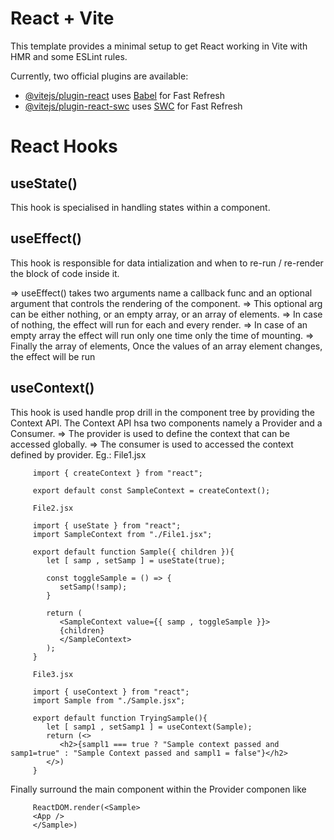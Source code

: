 # React + Vite

This template provides a minimal setup to get React working in Vite with HMR and some ESLint rules.

Currently, two official plugins are available:

- [@vitejs/plugin-react](https://github.com/vitejs/vite-plugin-react/blob/main/packages/plugin-react/README.md) uses [Babel](https://babeljs.io/) for Fast Refresh
- [@vitejs/plugin-react-swc](https://github.com/vitejs/vite-plugin-react-swc) uses [SWC](https://swc.rs/) for Fast Refresh


# React Hooks

## useState() 
   This hook is specialised in handling states within a component.

## useEffect()
   This hook is responsible for data intialization and when to re-run / re-render the block of code inside it.

   => useEffect() takes two arguments name a callback func and an optional argument that controls the rendering of the component.
      => This optional arg can be either nothing, or an empty array, or an array of elements.
         => In case of nothing, the effect will run for each and every render.
         => In case of an empty array the effect will run only one time only the time of mounting.
         => Finally the array of elements, Once the values of an array element changes, the effect will be run

## useContext()
   This hook is used handle prop drill in the component tree by providing the Context API.
   The Context API hsa two components namely a Provider and a Consumer.
      => The provider is used to define the context that can be accessed globally.
      => The consumer is used to accessed the context defined by provider.
   Eg.:  File1.jsx

         import { createContext } from "react"; 

         export default const SampleContext = createContext();

         File2.jsx

         import { useState } from "react";
         import SampleContext from "./File1.jsx";

         export default function Sample({ children }){
            let [ samp , setSamp ] = useState(true);

            const toggleSample = () => {
               setSamp(!samp);
            }

            return (
               <SampleContext value={{ samp , toggleSample }}>
               {children}
               </SampleContext>
            );
         }

         File3.jsx

         import { useContext } from "react";
         import Sample from "./Sample.jsx";

         export default function TryingSample(){
            let [ samp1 , setSamp1 ] = useContext(Sample); 
            return (<>
               <h2>{sampl1 === true ? "Sample context passed and samp1=true" : "Sample Context passed and sampl1 = false"}</h2>
            </>)
         }

   Finally surround the main component within the Provider componen like 
   
         ReactDOM.render(<Sample>
         <App />
         </Sample>)
